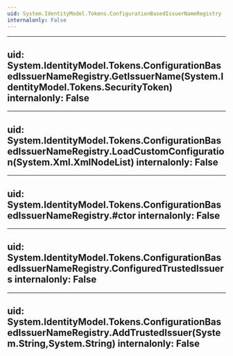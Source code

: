 ```yaml
---
uid: System.IdentityModel.Tokens.ConfigurationBasedIssuerNameRegistry
internalonly: False
---
```


---
uid: System.IdentityModel.Tokens.ConfigurationBasedIssuerNameRegistry.GetIssuerName(System.IdentityModel.Tokens.SecurityToken)
internalonly: False
---

---
uid: System.IdentityModel.Tokens.ConfigurationBasedIssuerNameRegistry.LoadCustomConfiguration(System.Xml.XmlNodeList)
internalonly: False
---

---
uid: System.IdentityModel.Tokens.ConfigurationBasedIssuerNameRegistry.#ctor
internalonly: False
---

---
uid: System.IdentityModel.Tokens.ConfigurationBasedIssuerNameRegistry.ConfiguredTrustedIssuers
internalonly: False
---

---
uid: System.IdentityModel.Tokens.ConfigurationBasedIssuerNameRegistry.AddTrustedIssuer(System.String,System.String)
internalonly: False
---
